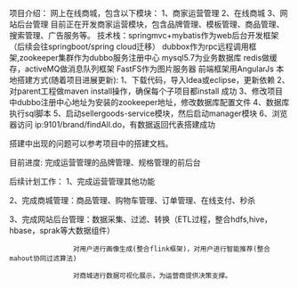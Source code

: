 项目介绍：
网上在线商城，包含以下模块：
1、商家运营管理
2、在线商城
3、网站后台管理
目前正在开发商家运营模块，包含品牌管理、模板管理、商品管理、搜索管理、广告服务等。
技术栈：springmvc+mybatis作为web后台开发框架（后续会往springboot/spring cloud迁移）
        dubbox作为rpc远程调用框架,zookeeper集群作为dubbo服务注册中心
        mysql5.7为业务数据库
        redis做缓存，activeMQ做消息队列框架
        FastFS作为图片服务器
        前端框架用AngularJs
本地搭建方式(随着项目进展更新):
1、下载代码，导入Idea或eclipse，更新依赖
2、对parent工程做maven install操作，确保每个子项目都install 成功
3、修改项目中dubbo注册中心地址为安装的zookeeper地址，修改数据库配置文件
4、数据库执行sql脚本
5、启动sellergoods-service模块，然后启动manager模块
6、浏览器访问 ip:9101/brand/findAll.do，有数据返回代表搭建成功

搭建中出现的问题可以参考项目中的搭建文档。

目前进度:
完成运营管理的品牌管理、规格管理的前后台


后续计划工作：
1、完成运营管理其他功能

2、完成商城管理：商品管理、购物车管理、订单管理、在线支付、秒杀

3、完成网站后台管理：数据采集、过滤、转换（ETL过程，整合hdfs,hive，hbase，sprak等大数据组件）

                    对用户进行画像生成(整合flink框架)，对用户进行智能推荐(整合mahout协同过滤算法)
                    
                    对商城进行数据可视化展示，为运营商提供决策支撑。

